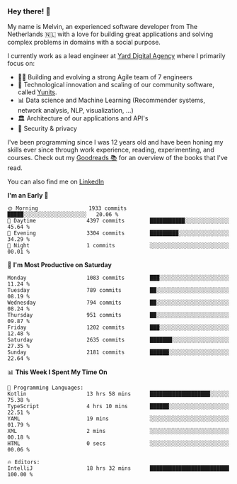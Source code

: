 ### Hey there! 👋

My name is Melvin, an experienced software developer from The Netherlands 🇳🇱 with a love for building great applications and solving complex problems in domains with a social purpose. 

I currently work as a lead engineer at [Yard Digital Agency](https://github.com/yardinternet) where I primarily focus on:

* 👏🏼 Building and evolving a strong Agile team of 7 engineers
* 🚀 Technological innovation and scaling of our community software, called [Yunits](https://www.yunits.com/).
* 📊 Data science and Machine Learning (Recommender systems, network analysis, NLP, visualization, ...)
* 🏛 Architecture of our applications and API's
* 🔐 Security & privacy

I've been programming since I was 12 years old and have been honing my skills ever since through work experience, reading, experimenting, and courses.
Check out my [Goodreads 📚](https://goodreads.com/melvinkoopmans) for an overview of the books that I've read. 

You can also find me on [LinkedIn](https://www.linkedin.com/in/melvinkoopmans)

<!--START_SECTION:waka-->
**I'm an Early 🐤** 

```text
🌞 Morning                1933 commits        █████░░░░░░░░░░░░░░░░░░░░   20.06 % 
🌆 Daytime                4397 commits        ███████████░░░░░░░░░░░░░░   45.64 % 
🌃 Evening                3304 commits        █████████░░░░░░░░░░░░░░░░   34.29 % 
🌙 Night                  1 commits           ░░░░░░░░░░░░░░░░░░░░░░░░░   00.01 % 
```
📅 **I'm Most Productive on Saturday** 

```text
Monday                   1083 commits        ███░░░░░░░░░░░░░░░░░░░░░░   11.24 % 
Tuesday                  789 commits         ██░░░░░░░░░░░░░░░░░░░░░░░   08.19 % 
Wednesday                794 commits         ██░░░░░░░░░░░░░░░░░░░░░░░   08.24 % 
Thursday                 951 commits         ██░░░░░░░░░░░░░░░░░░░░░░░   09.87 % 
Friday                   1202 commits        ███░░░░░░░░░░░░░░░░░░░░░░   12.48 % 
Saturday                 2635 commits        ███████░░░░░░░░░░░░░░░░░░   27.35 % 
Sunday                   2181 commits        ██████░░░░░░░░░░░░░░░░░░░   22.64 % 
```


📊 **This Week I Spent My Time On** 

```text
💬 Programming Languages: 
Kotlin                   13 hrs 58 mins      ███████████████████░░░░░░   75.38 % 
TypeScript               4 hrs 10 mins       ██████░░░░░░░░░░░░░░░░░░░   22.51 % 
YAML                     19 mins             ░░░░░░░░░░░░░░░░░░░░░░░░░   01.79 % 
XML                      2 mins              ░░░░░░░░░░░░░░░░░░░░░░░░░   00.18 % 
HTML                     0 secs              ░░░░░░░░░░░░░░░░░░░░░░░░░   00.06 % 

🔥 Editors: 
IntelliJ                 18 hrs 32 mins      █████████████████████████   100.00 % 
```


<!--END_SECTION:waka-->
